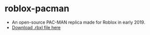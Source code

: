 # roblox-pacman
- An open-source PAC-MAN replica made for Roblox in early 2019.
- [Download .rbxl file here](https://github.com/JoshSCF/roblox-pacman/releases/tag/0.5)
